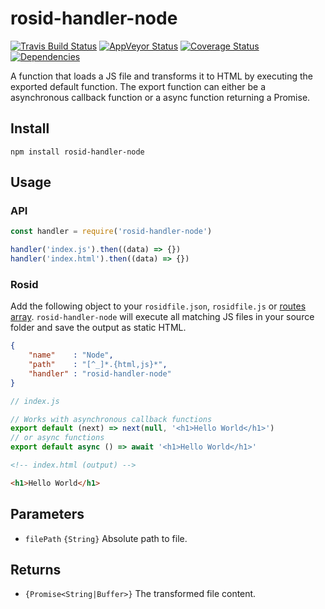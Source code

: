 # rosid-handler-node

[![Travis Build Status](https://travis-ci.org/electerious/rosid-handler-node.svg?branch=master)](https://travis-ci.org/electerious/rosid-handler-node) [![AppVeyor Status](https://ci.appveyor.com/api/projects/status/hmuf0jr4pdjiandt?svg=true)](https://ci.appveyor.com/project/electerious/rosid-handler-node) [![Coverage Status](https://coveralls.io/repos/github/electerious/rosid-handler-node/badge.svg?branch=master)](https://coveralls.io/github/electerious/rosid-handler-node?branch=master) [![Dependencies](https://david-dm.org/electerious/rosid-handler-node.svg)](https://david-dm.org/electerious/rosid-handler-node#info=dependencies)

A function that loads a JS file and transforms it to HTML by executing the exported default function. The export function can either be a asynchronous callback function or a async function returning a Promise.

## Install

```
npm install rosid-handler-node
```

## Usage

### API

```js
const handler = require('rosid-handler-node')

handler('index.js').then((data) => {})
handler('index.html').then((data) => {})
```

### Rosid

Add the following object to your `rosidfile.json`, `rosidfile.js` or [routes array](https://github.com/electerious/Rosid/blob/master/docs/Routes.md). `rosid-handler-node` will execute all matching JS files in your source folder and save the output as static HTML.

```json
{
	"name"    : "Node",
	"path"    : "[^_]*.{html,js}*",
	"handler" : "rosid-handler-node"
}
```

```js
// index.js

// Works with asynchronous callback functions
export default (next) => next(null, '<h1>Hello World</h1>')
// or async functions
export default async () => await '<h1>Hello World</h1>'
```

```html
<!-- index.html (output) -->

<h1>Hello World</h1>
```

## Parameters

- `filePath` `{String}` Absolute path to file.

## Returns

- `{Promise<String|Buffer>}` The transformed file content.
